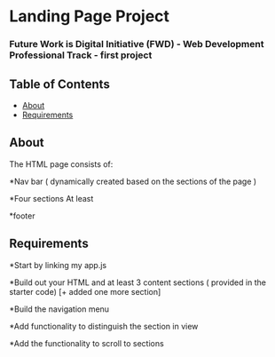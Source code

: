 # Landing Page Project

### Future Work is Digital Initiative (FWD) - Web Development Professional Track - first project


## Table of Contents

* [About](#about)
* [Requirements](#requirements)

## About

The HTML page consists of:

*Nav bar ( dynamically created based on the sections of the page )

*Four sections At least

*footer


## Requirements

*Start by linking my app.js

*Build out your HTML and at least 3 content sections ( provided in the starter code) [+ added one more section]

*Build the navigation menu

*Add functionality to distinguish the section in view

*Add the functionality to scroll to sections
